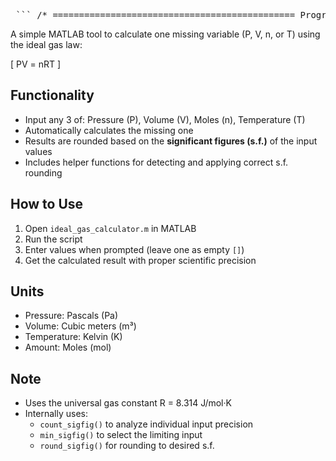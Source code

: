 <pre> ``` /* ============================================== Program Name : Ideal Gas Calculator Author : [b0zk1r] Tunga Kaya Released : May 15, 2025 Language : MATLAB ============================================== */ ``` </pre>

A simple MATLAB tool to calculate one missing variable (P, V, n, or T) using the ideal gas law:

\[
PV = nRT
\]

## Functionality
- Input any 3 of: Pressure (P), Volume (V), Moles (n), Temperature (T)
- Automatically calculates the missing one
- Results are rounded based on the **significant figures (s.f.)** of the input values
- Includes helper functions for detecting and applying correct s.f. rounding

## How to Use
1. Open `ideal_gas_calculator.m` in MATLAB
2. Run the script
3. Enter values when prompted (leave one as empty `[]`)
4. Get the calculated result with proper scientific precision

## Units
- Pressure: Pascals (Pa)
- Volume: Cubic meters (m³)
- Temperature: Kelvin (K)
- Amount: Moles (mol)

## Note
- Uses the universal gas constant R = 8.314 J/mol·K
- Internally uses:
  - `count_sigfig()` to analyze individual input precision
  - `min_sigfig()` to select the limiting input
  - `round_sigfig()` for rounding to desired s.f.   
